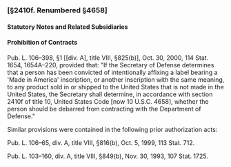 ### [§2410f. Renumbered §4658] ###

#### **Statutory Notes and Related Subsidiaries** ####

#### Prohibition of Contracts ####

Pub. L. 106–398, §1 [[div. A], title VIII, §825(b)], Oct. 30, 2000, 114 Stat. 1654, 1654A–220, provided that: "If the Secretary of Defense determines that a person has been convicted of intentionally affixing a label bearing a 'Made in America' inscription, or another inscription with the same meaning, to any product sold in or shipped to the United States that is not made in the United States, the Secretary shall determine, in accordance with section 2410f of title 10, United States Code [now 10 U.S.C. 4658], whether the person should be debarred from contracting with the Department of Defense."

Similar provisions were contained in the following prior authorization acts:

Pub. L. 106–65, div. A, title VIII, §816(b), Oct. 5, 1999, 113 Stat. 712.

Pub. L. 103–160, div. A, title VIII, §849(b), Nov. 30, 1993, 107 Stat. 1725.
